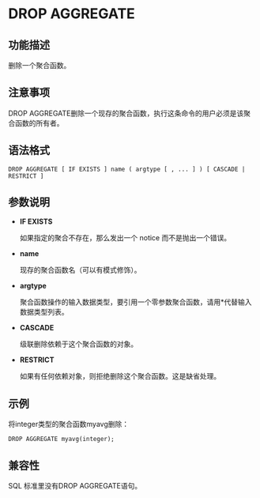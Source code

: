 # DROP AGGREGATE

## 功能描述<a name="section173831846163116"></a>

删除一个聚合函数。

## 注意事项<a name="section786041713618"></a>

DROP AGGREGATE删除一个现存的聚合函数，执行这条命令的用户必须是该聚合函数的所有者。

## 语法格式<a name="section1374719912321"></a>

```
DROP AGGREGATE [ IF EXISTS ] name ( argtype [ , ... ] ) [ CASCADE | RESTRICT ]
```

## 参数说明<a name="section62781959163314"></a>

-   **IF EXISTS**

    如果指定的聚合不存在，那么发出一个 notice 而不是抛出一个错误。

-   **name**

    现存的聚合函数名（可以有模式修饰）。

-   **argtype**

    聚合函数操作的输入数据类型，要引用一个零参数聚合函数，请用\*代替输入数据类型列表。

-   **CASCADE**

    级联删除依赖于这个聚合函数的对象。

-   **RESTRICT**

    如果有任何依赖对象，则拒绝删除这个聚合函数。这是缺省处理。


## 示例<a name="section14411351193419"></a>

将integer类型的聚合函数myavg删除：

```
DROP AGGREGATE myavg(integer);
```

## 兼容性<a name="section9989313154010"></a>

SQL 标准里没有DROP AGGREGATE语句。

